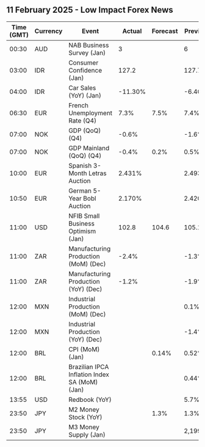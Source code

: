 ## 11 February 2025 - Low Impact Forex News

| Time (GMT) | Currency | Event | Actual | Forecast | Previous |
|------|----------|-------|--------|----------|----------|
| 00:30 | AUD | NAB Business Survey (Jan) | 3 |  | 6 |
| 03:00 | IDR | Consumer Confidence (Jan) | 127.2 |  | 127.7 |
| 04:00 | IDR | Car Sales (YoY) (Jan) | -11.30% |  | -6.40% |
| 06:30 | EUR | French Unemployment Rate (Q4) | 7.3% | 7.5% | 7.4% |
| 07:00 | NOK | GDP (QoQ) (Q4) | -0.6% |  | -1.6% |
| 07:00 | NOK | GDP Mainland (QoQ) (Q4) | -0.4% | 0.2% | 0.5% |
| 10:00 | EUR | Spanish 3-Month Letras Auction | 2.431% |  | 2.493% |
| 10:50 | EUR | German 5-Year Bobl Auction | 2.170% |  | 2.420% |
| 11:00 | USD | NFIB Small Business Optimism (Jan) | 102.8 | 104.6 | 105.1 |
| 11:00 | ZAR | Manufacturing Production (MoM) (Dec) | -2.4% |  | -1.3% |
| 11:00 | ZAR | Manufacturing Production (YoY) (Dec) | -1.2% |  | -1.9% |
| 12:00 | MXN | Industrial Production (MoM) (Dec) |  |  | 0.1% |
| 12:00 | MXN | Industrial Production (YoY) (Dec) |  |  | -1.4% |
| 12:00 | BRL | CPI (MoM) (Jan) |  | 0.14% | 0.52% |
| 12:00 | BRL | Brazilian IPCA Inflation Index SA (MoM) (Jan) |  |  | 0.44% |
| 13:55 | USD | Redbook (YoY) |  |  | 5.7% |
| 23:50 | JPY | M2 Money Stock (YoY) |  | 1.3% | 1.3% |
| 23:50 | JPY | M3 Money Supply (Jan) |  |  | 2,199.3B |
